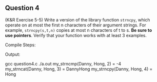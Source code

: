 ## Question 4

(K&R Exercise 5-5) Write a version of the library function <code>strncpy</code>, which operate on at most the first n characters of their argument strings. For example, <code>strncpy(s,t,n)</code> copies at most n characters of t to s. **Be sure to use pointers**. Verify that your function works with at least 3 examples.

Compile Steps:

Output:

gcc question4.c 
./a.out
my_strncmp(Danny, Hong, 2) = -4
my_strncat(Danny, Hong, 3) = DannyHong
my_strncpy(Danny, Hong, 4) = Hong

